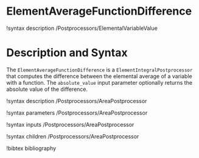 # ElementAverageFunctionDifference

!syntax description /Postprocessors/ElementalVariableValue

# Description and Syntax

The `ElementAverageFunctionDifference` is a `ElementIntegralPostprocessor` that computes the
difference between the elemental average of a variable with a function. The `absolute_value`
input parameter optionally returns the absolute value of the difference.

!syntax description /Postprocessors/AreaPostprocessor

!syntax parameters /Postprocessors/AreaPostprocessor

!syntax inputs /Postprocessors/AreaPostprocessor

!syntax children /Postprocessors/AreaPostprocessor

!bibtex bibliography
